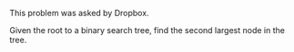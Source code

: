 This problem was asked by Dropbox.

Given the root to a binary search tree, find the second largest node in the tree.